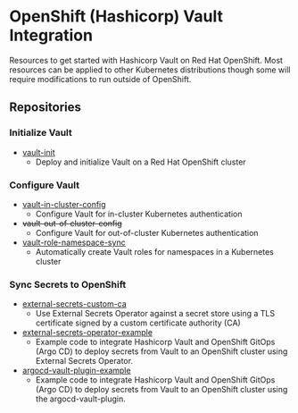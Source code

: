 # OpenShift (Hashicorp) Vault Integration

Resources to get started with Hashicorp Vault on Red Hat OpenShift. Most resources can be applied to other Kubernetes distributions though some will require modifications to run outside of OpenShift.

## Repositories

### Initialize Vault

- [vault-init]
	- Deploy and initialize Vault on a Red Hat OpenShift cluster

### Configure Vault

- [vault-in-cluster-config]
	- Configure Vault for in-cluster Kubernetes authentication
- <s>vault-out-of-cluster-config</s>
	- Configure Vault for out-of-cluster Kubernetes authentication
- [vault-role-namespace-sync]
	- Automatically create Vault roles for namespaces in a Kubernetes cluster

### Sync Secrets to OpenShift

- [external-secrets-custom-ca]
	- Use External Secrets Operator against a secret store using a TLS certificate signed by a custom certificate authority (CA)
- [external-secrets-operator-example]
	- Example code to integrate Hashicorp Vault and OpenShift GitOps (Argo CD) to deploy secrets from Vault to an OpenShift cluster using External Secrets Operator.
- [argocd-vault-plugin-example]
	- Example code to integrate Hashicorp Vault and OpenShift GitOps (Argo CD) to deploy secrets from Vault to an OpenShift cluster using the argocd-vault-plugin.

[argocd-vault-plugin-example]: https://github.com/hello-openshift-vault/argo-vault-plugin-example
[external-secrets-custom-ca]: https://github.com/hello-openshift-vault/external-secrets-custom-ca
[external-secrets-operator-example]: https://github.com/hello-openshift-vault/external-secrets-operator-example
[vault-in-cluster-config]: https://github.com/hello-openshift-vault/vault-in-cluster-config
[vault-init]: https://github.com/hello-openshift-vault/vault-init
[vault-role-namespace-sync]: https://github.com/hello-openshift-vault/vault-role-namespace-sync
